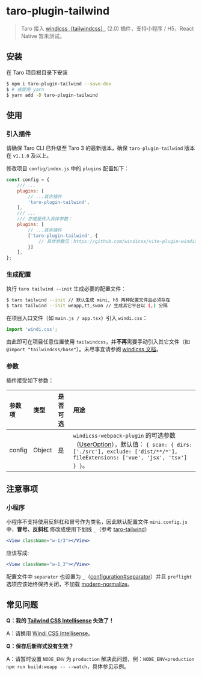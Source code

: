 # taro-plugin-tailwind

> Taro 接入 [windicss（tailwindcss）](https://github.com/windicss/windicss/) (2.0) 插件，支持小程序 / H5，React Native 暂未测试。

## 安装

在 Taro 项目根目录下安装

```bash
$ npm i taro-plugin-tailwind --save-dev
$ # 或使用 yarn
$ yarn add -D taro-plugin-tailwind
```

## 使用

### 引入插件

请确保 Taro CLI 已升级至 Taro 3 的最新版本，确保 `taro-plugin-tailwind` 版本在 `v1.1.0` 及以上。

修改项目 `config/index.js` 中的 `plugins` 配置如下：

```js
const config = {
    /// ...
    plugins: [
        // ...其余插件
        'taro-plugin-tailwind',
    ],
    /// ...
    /// 亦或是传入具体参数：
    plugins: [
        // ...其余插件
        ['taro-plugin-tailwind', {
            // 具体参数见：https://github.com/windicss/vite-plugin-windicss/blob/main/packages/plugin-utils/src/options.ts#L10
        }]
    ],
};
```

### 生成配置

执行 `taro tailwind --init` 生成必要的配置文件：

```bash
$ taro tailwind --init // 默认生成 mini, h5 两种配置文件且必须存在
$ taro tailwind --init weapp,tt,swan // 生成其它平台以 (,) 分隔
```

在项目入口文件（如 `main.js / app.tsx`）引入 `windi.css`：

```js
import 'windi.css';
```

由此即可在项目任意位置使用 `tailwindcss`，并**不再**需要手动引入其它文件（如 `@import "tailwindcss/base"`）。未尽事宜请参阅 [windicss 文档](https://windicss.org/guide/configuration.html#example-configuration)。

### 参数

插件接受如下参数：

| 参数项 | 类型   | 是否可选 | 用途                                                                     |
| :----- | :----- | :------- | :----------------------------------------------------------------------- |
| config   | Object | 是       | `windicss-webpack-plugin` 的可选参数（[UserOption](https://github.com/windicss/vite-plugin-windicss/blob/main/packages/plugin-utils/src/options.ts#L10)），默认值： `{ scan: { dirs: ['./src'], exclude: ['dist/**/*'], fileExtensions: ['vue', 'jsx', 'tsx'] } }`。 |

## 注意事项

### 小程序

小程序不支持使用反斜杠和冒号作为类名，因此默认配置文件 `mini.config.js` 中，**冒号、反斜杠** 修改成使用下划线 `_`（参考 [taro-tailwind](https://github.com/windedge/taro-tailwind)）

```jsx
<View className="w-1/3"></View>
```

应该写成:

```jsx
<View className="w-1_3"></View>
```

配置文件中 `separator` 也设置为 `_`（[configuration#separator](https://tailwindcss.com/docs/configuration#separator)）并且 `preflight` 选项应该始终保持关闭，不加载 [modern-normalize](https://github.com/sindresorhus/modern-normalize)。

## 常见问题

**Q：我的 [Tailwind CSS Intellisense](https://marketplace.visualstudio.com/items?itemName=bradlc.vscode-tailwindcss) 失效了！**

A：请换用 [Windi CSS Intellisense](https://marketplace.visualstudio.com/items?itemName=voorjaar.windicss-intellisense)。

**Q：保存后新样式没有生效？**

A：请暂时设置 `NODE_ENV` 为 `production` 解决此问题，例：`NODE_ENV=production npm run build:weapp -- --watch`，具体参见示例。
